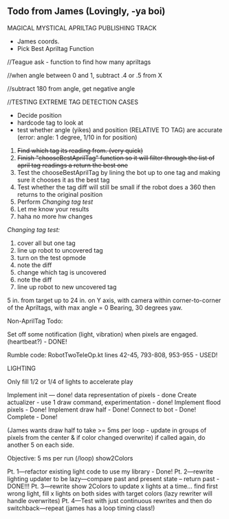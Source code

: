 ## Todo from James (Lovingly, -ya boi)




MAGICAL MYSTICAL APRILTAG PUBLISHING TRACK
- James coords.
- Pick Best Apriltag Function

//Teague ask - function to find how many apriltags

//when angle between 0 and 1, subtract .4 or .5 from X

//subtract 180 from angle, get negative angle

//TESTING EXTREME TAG DETECTION CASES
- Decide position
- hardcode tag to look at
- test whether angle (yikes) and position (RELATIVE TO TAG) are accurate (error: angle: 1 degree, 1/10 in for position)

1. ~~Find which tag its reading from. (very quick)~~
2. ~~Finish "chooseBestAprilTag" function so it will filter through the list of april tag readings a return the best one~~
3. Test the chooseBestAprilTag by lining the bot up to one tag and making sure it chooses it as the best tag
4. Test whether the tag diff will still be small if the robot does a 360 then returns to the original position
5. Perform *Changing tag test*
6. Let me know your results
7. haha no more hw changes

*Changing tag test:*
1. cover all but one tag
2. line up robot to uncovered tag
3. turn on the test opmode
4. note the diff
5. change which tag is uncovered
6. note the diff
7. line up robot to new uncovered tag

5 in. from target up to 24 in. on Y axis, with camera within corner-to-corner of the Apriltags, with max angle = 0 Bearing, 30 degrees yaw.

Non-AprilTag Todo:

Set off some notification (light, vibration) when pixels are engaged. (heartbeat?) - DONE!

Rumble code: RobotTwoTeleOp.kt lines 42-45, 793-808, 953-955 - USED!

LIGHTING 

Only fill 1/2 or 1/4 of lights to accelerate play

Implement init — done!
data representation of pixels - done
Create actualizer - use 1 draw command, experimentation - done!
Implement flood pixels - Done!
Implement draw half - Done!
Connect to bot - Done!
Complete - Done!

(James wants draw half to take >= 5ms per loop - update in groups of pixels from the center & if color changed overwrite)
if called again, do another 5 on each side.



Objective: 5 ms per run (/loop)  show2Colors

Pt. 1—refactor existing light code to use my library - Done!
Pt. 2—rewrite lighting updater to be lazy—compare past and present state – return past - DONE!!!
Pt. 3—rewrite show 2Colors to update x lights at a time… find first wrong light, fill x lights on both sides with target colors (lazy rewriter will handle overwrites) 
Pt. 4—Test with just continuous rewrites and then do switchback—repeat
(james has a loop timing class!)

